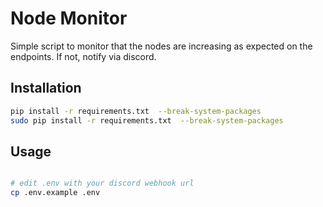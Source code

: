 # Node Monitor

Simple script to monitor that the nodes are increasing as expected on the endpoints. If not, notify via discord.

## Installation

```bash
pip install -r requirements.txt  --break-system-packages
sudo pip install -r requirements.txt  --break-system-packages
```

## Usage

```bash

# edit .env with your discord webhook url
cp .env.example .env

```